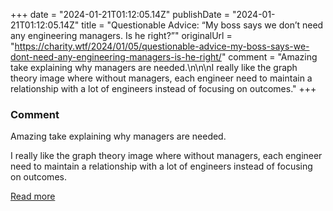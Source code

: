 +++
date = "2024-01-21T01:12:05.14Z"
publishDate = "2024-01-21T01:12:05.14Z"
title = "Questionable Advice: “My boss says we don’t need any engineering managers. Is he right?”"
originalUrl = "https://charity.wtf/2024/01/05/questionable-advice-my-boss-says-we-dont-need-any-engineering-managers-is-he-right/"
comment = "Amazing take explaining why managers are needed.\n\n\nI really like the graph theory image where without managers, each engineer need to maintain a relationship with a lot of engineers instead of focusing on outcomes."
+++

### Comment

Amazing take explaining why managers are needed.


I really like the graph theory image where without managers, each engineer need to maintain a relationship with a lot of engineers instead of focusing on outcomes.

[Read more](https://charity.wtf/2024/01/05/questionable-advice-my-boss-says-we-dont-need-any-engineering-managers-is-he-right/)
